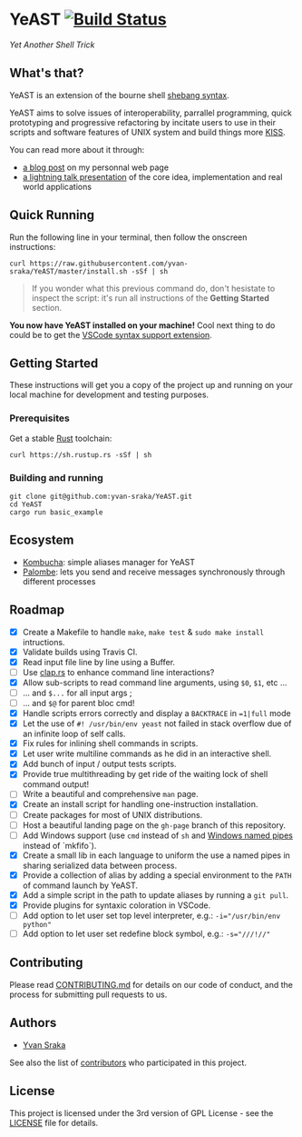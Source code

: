 # YeAST [![Build Status](https://travis-ci.org/yvan-sraka/YeAST.svg?branch=master)](https://travis-ci.org/yvan-sraka/YeAST)

_Yet Another Shell Trick_

## What's that?

YeAST is an extension of the bourne shell [shebang syntax](https://en.wikipedia.org/wiki/Shebang_(Unix)).

YeAST aims to solve issues of interoperability, parrallel programming, quick prototyping and progressive refactoring by incitate users to use in their scripts and software features of UNIX system and build things more [KISS](https://en.wikipedia.org/wiki/KISS_principle).

You can read more about it through:

- [a blog post](https://yvan-sraka.github.io/2018/06/13/yeast.html) on my personnal web page
- [a lightning talk presentation](https://raw.githubusercontent.com/yvan-sraka/yvan-sraka.github.io/master/YeAST.pdf) of the core idea, implementation and real world applications

## Quick Running

Run the following line in your terminal, then follow the onscreen instructions:

```shell
curl https://raw.githubusercontent.com/yvan-sraka/YeAST/master/install.sh -sSf | sh
```

> If you wonder what this previous command do, don't hesistate to inspect the script: it's run all instructions of the **Getting Started** section.

**You now have YeAST installed on your machine!** Cool next thing to do could be to get the [VSCode syntax support extension](https://marketplace.visualstudio.com/items?itemName=yvan-sraka.yeast).

## Getting Started

These instructions will get you a copy of the project up and running on your local machine for development and testing purposes.

### Prerequisites

Get a stable [Rust](https://www.rust-lang.org/) toolchain:

```shell
curl https://sh.rustup.rs -sSf | sh
```

### Building and running

```shell
git clone git@github.com:yvan-sraka/YeAST.git
cd YeAST
cargo run basic_example
```

## Ecosystem

- [Kombucha](https://github.com/yvan-sraka/Kombucha): simple aliases manager for YeAST
- [Palombe](https://github.com/yvan-sraka/Palombe): lets you send and receive messages synchronously through different processes

## Roadmap

- [x] Create a Makefile to handle `make`, `make test` & `sudo make install` intructions.
- [x] Validate builds using Travis CI.
- [x] Read input file line by line using a Buffer.
- [ ] Use [clap.rs](https://github.com/kbknapp/clap-rs) to enhance command line interactions?
- [x] Allow sub-scripts to read command line arguments, using `$0`, `$1`, etc ...
- [ ] ... and `$...` for all input args ;
- [ ] ... and `$@` for parent bloc cmd!
- [x] Handle scripts errors correctly and display a `BACKTRACE` in `=1|full` mode
- [x] Let the use of `#! /usr/bin/env yeast` not failed in stack overflow due of an infinite loop of self calls.
- [x] Fix rules for inlining shell commands in scripts.
- [x] Let user write multiline commands as he did in an interactive shell.
- [x] Add bunch of input / output tests scripts.
- [x] Provide true multithreading by get ride of the waiting lock of shell command output!
- [ ] Write a beautiful and comprehensive `man` page.
- [x] Create an install script for handling one-instruction installation.
- [ ] Create packages for most of UNIX distributions.
- [ ] Host a beautiful landing page on the `gh-page` branch of this repository.
- [ ] Add Windows support (use `cmd` instead of `sh` and [Windows named pipes](https://msdn.microsoft.com/en-us/library/windows/desktop/aa365590(v=vs.85).aspx) instead of `mkfifo`).
- [x] Create a small lib in each language to uniform the use a named pipes in sharing serialized data between process.
- [x] Provide a collection of alias by adding a special environment to the `PATH` of command launch by YeAST.
- [x] Add a simple script in the path to update aliases by running a `git pull`.
- [x] Provide plugins for syntaxic coloration in VSCode.
- [ ] Add option to let user set top level interpreter, e.g.: `-i="/usr/bin/env python"`
- [ ] Add option to let user set redefine block symbol, e.g.: `-s="///!//"`

## Contributing

Please read [CONTRIBUTING.md](https://github.com/yvan-sraka/YeAST/blob/master/CONTRIBUTING.md) for details on our code of conduct, and the process for submitting pull requests to us.

## Authors

* [Yvan Sraka](https://github.com/yvan-sraka)

See also the list of [contributors](https://github.com/yvan-sraka/YeAST/graphs/contributors) who participated in this project.

## License

This project is licensed under the 3rd version of GPL License - see the [LICENSE](https://github.com/yvan-sraka/YeAST/blob/master/LICENSE) file for details.
